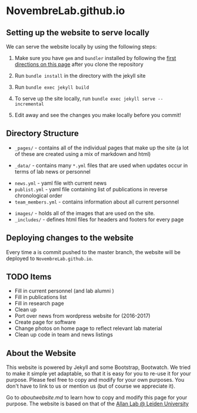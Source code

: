 # NovembreLab.github.io

## Setting up the website to serve locally

We can serve the website locally by using the following steps:

1. Make sure you have `gem` and `bundler` installed by following the [first directions on this page](https://help.github.com/articles/setting-up-your-github-pages-site-locally-with-jekyll/) after you clone the repository

2. Run `bundle install` in the directory with the jekyll site

3. Run `bundle exec jekyll build`

4. To serve up the site locally, run `bundle exec jekyll serve --incremental`

5. Edit away and see the changes you make locally before you commit!

## Directory Structure

 * `_pages/` - contains all of the individual pages that make up the site (a lot of these are created using a mix of markdown and html)

 * `_data/` - contains many `*.yml` files that are used when updates occur in terms of lab news or personnel
  - `news.yml` - yaml file with current news
  - `publist.yml` - yaml file containing list of publications in reverse chronological order
  - `team_members.yml`  - contains information about all current personnel

 * `images/` - holds all of the images that are used on the site.
 * `_includes/` - defines html files for headers and footers for every page

## Deploying changes to the website

Every time a is commit pushed to the master branch, the website will be deployed to `NovembreLab.github.io`.

## TODO Items

  * Fill in current personnel (and lab alumni )
  * Fill in publications list
  * Fill in research page
  * Clean up
  * Port over news from wordpress website for (2016-2017)
  * Create page for software
  * Change photos on home page to reflect relevant lab material
  * Clean up code in team and news listings

## About the Website

This website is powered by Jekyll and some Bootstrap, Bootwatch. We tried to make it simple yet adaptable, so that it is easy for you to re-use it for your purpose. Please feel free to copy and modify for your own purposes.  You don't have to link to us or mention us (but of course we appreciate it).

Go to *aboutwebsite.md*  to learn how to copy and modify this page for your purpose. The website is based on that of the [Allan Lab @ Leiden University](http://www.allanlab.org/)
